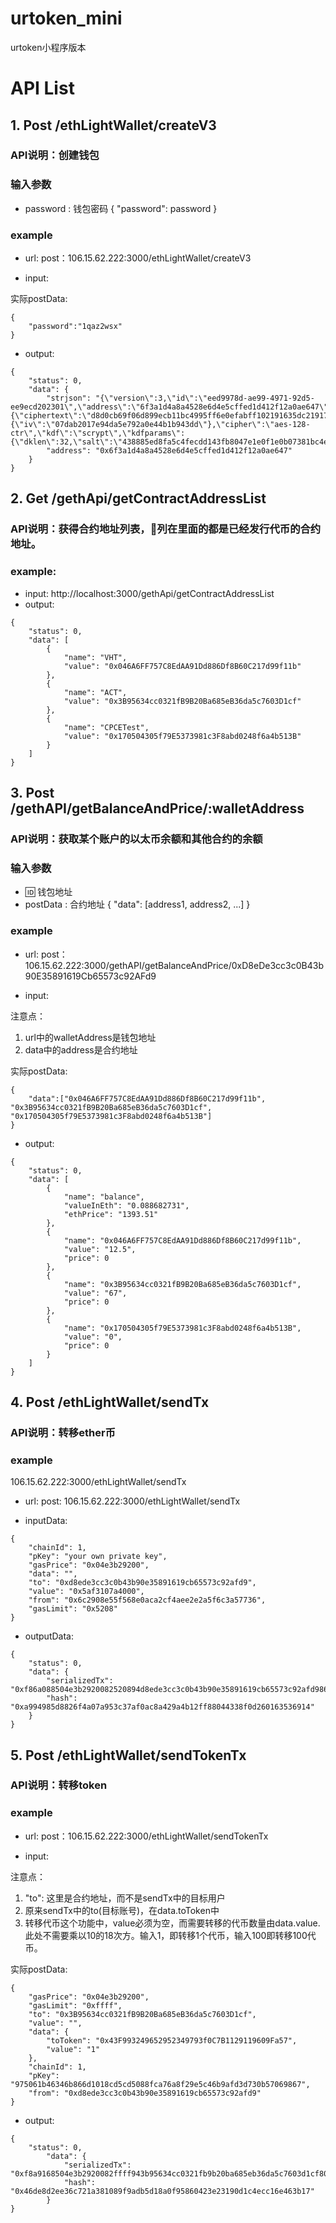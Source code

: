 # urtoken_mini
urtoken小程序版本

# API List


## 1. Post /ethLightWallet/createV3

### API说明：创建钱包
### 输入参数
* password : 钱包密码
{
    "password": password
}
### example
* url:
post：106.15.62.222:3000/ethLightWallet/createV3

* input:

实际postData:
```
{
    "password":"1qaz2wsx"
}
```

* output:
```
{
    "status": 0,
    "data": {
        "strjson": "{\"version\":3,\"id\":\"eed9978d-ae99-4971-92d5-ee9ecd202301\",\"address\":\"6f3a1d4a8a4528e6d4e5cffed1d412f12a0ae647\",\"Crypto\":{\"ciphertext\":\"d8d0cb69f06d899ecb11bc4995ff6e0efabff102191635dc2191715884c295cc\",\"cipherparams\":{\"iv\":\"07dab2017e94da5e792a0e44b1b943dd\"},\"cipher\":\"aes-128-ctr\",\"kdf\":\"scrypt\",\"kdfparams\":{\"dklen\":32,\"salt\":\"438885ed8fa5c4fecdd143fb8047e1e0f1e0b07381bc4edde79426691e677697\",\"n\":1024,\"r\":8,\"p\":1},\"mac\":\"bffac0c4350a16d2f93a194fb4d5c9523ce4157991101ebe4946fc6d609e5ce6\"}}",
        "address": "0x6f3a1d4a8a4528e6d4e5cffed1d412f12a0ae647"
    }
}
```

## 2. Get /gethApi/getContractAddressList
### API说明：获得合约地址列表，列在里面的都是已经发行代币的合约地址。
### example:
* input:
http://localhost:3000/gethApi/getContractAddressList
* output:
```
{
    "status": 0,
    "data": [
        {
            "name": "VHT",
            "value": "0x046A6FF757C8EdAA91Dd886Df8B60C217d99f11b"
        },
        {
            "name": "ACT",
            "value": "0x3B95634cc0321fB9B20Ba685eB36da5c7603D1cf"
        },
        {
            "name": "CPCETest",
            "value": "0x170504305f79E5373981c3F8abd0248f6a4b513B"
        }
    ]
}
```

## 3. Post /gethAPI/getBalanceAndPrice/:walletAddress

### API说明：获取某个账户的以太币余额和其他合约的余额
### 输入参数
* :id: 钱包地址
* postData : 合约地址
{
    "data": [address1, address2, ...]
}
### example
* url:
post：106.15.62.222:3000/gethAPI/getBalanceAndPrice/0xD8eDe3cc3c0B43b90E35891619Cb65573c92AFd9

* input:

注意点：
1. url中的walletAddress是钱包地址
2. data中的address是合约地址

实际postData:
```
{
	"data":["0x046A6FF757C8EdAA91Dd886Df8B60C217d99f11b", "0x3B95634cc0321fB9B20Ba685eB36da5c7603D1cf", "0x170504305f79E5373981c3F8abd0248f6a4b513B"]
}
```

* output:
```
{
    "status": 0,
    "data": [
        {
            "name": "balance",
            "valueInEth": "0.088682731",
            "ethPrice": "1393.51"
        },
        {
            "name": "0x046A6FF757C8EdAA91Dd886Df8B60C217d99f11b",
            "value": "12.5",
            "price": 0
        },
        {
            "name": "0x3B95634cc0321fB9B20Ba685eB36da5c7603D1cf",
            "value": "67",
            "price": 0
        },
        {
            "name": "0x170504305f79E5373981c3F8abd0248f6a4b513B",
            "value": "0",
            "price": 0
        }
    ]
}
```

## 4. Post /ethLightWallet/sendTx

### API说明：转移ether币
### example
106.15.62.222:3000/ethLightWallet/sendTx

* url: 
post: 106.15.62.222:3000/ethLightWallet/sendTx

* inputData:
```
{
    "chainId": 1,
    "pKey": "your own private key",
    "gasPrice": "0x04e3b29200",
    "data": "",
    "to": "0xd8ede3cc3c0b43b90e35891619cb65573c92afd9",
    "value": "0x5af3107a4000",
    "from": "0x6c2908e55f568e0aca2cf4aee2e2a5f6c3a57736",
    "gasLimit": "0x5208"
}
```

* outputData:

```
{
    "status": 0,
    "data": {
        "serializedTx": "0xf86a088504e3b2920082520894d8ede3cc3c0b43b90e35891619cb65573c92afd9865af3107a40008025a08d25d1101e96ebb8d29484eb7e5c5691af63f44917215118ece2524a15a4e3a6a05bc55d6799125e062b80f52f9861a7749771990458d0cf9c8e599856214f3b78",
        "hash": "0xa994985d8826f4a07a953c37af0ac8a429a4b12ff88044338f0d260163536914"
    }
}
```

## 5. Post /ethLightWallet/sendTokenTx

### API说明：转移token
### example
* url:
post：106.15.62.222:3000/ethLightWallet/sendTokenTx

* input:

注意点：
1. "to": 这里是合约地址，而不是sendTx中的目标用户
2. 原来sendTx中的to(目标账号)，在data.toToken中
3. 转移代币这个功能中，value必须为空，而需要转移的代币数量由data.value. 此处不需要乘以10的18次方。输入1，即转移1个代币，输入100即转移100代币。

实际postData:
```
{
    "gasPrice": "0x04e3b29200",
    "gasLimit": "0xffff",
    "to": "0x3B95634cc0321fB9B20Ba685eB36da5c7603D1cf",  
    "value": "",
    "data": {
    	"toToken": "0x43F993249652952349793f0C7B1129119609Fa57",
		"value": "1"
    },
    "chainId": 1,
    "pKey": "975061b46346b866d1018cd5cd5088fca76a8f29e5c46b9afd3d730b57069867",
    "from": "0xd8ede3cc3c0b43b90e35891619cb65573c92afd9"
}
```

* output:
```
{
    "status": 0,
        "data": {
            "serializedTx": "0xf8a9168504e3b2920082ffff943b95634cc0321fb9b20ba685eb36da5c7603d1cf80b844a9059cbb00000000000000000000000043f993249652952349793f0c7b1129119609fa570000000000000000000000000000000000000000000000000de0b6b3a764000026a091748d55326fb5b29b10494fe472d743449c1704b1a7cd2c0abd7e616c08ecf6a05eab50751c508ef53204cfd50a23a6b90a2647f748470f41cc8ff5f28e79ff0a",
            "hash": "0x46de8d2ee36c721a381089f9adb5d18a0f95860423e23190d1c4ecc16e463b17"
        }
}
```












